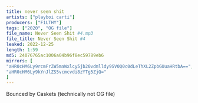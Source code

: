 ```yaml
---
title: never seen shit
artists: ["playboi carti"]
producers: ["F1LTHY"]
tags: ["2020", "OG file"]
file_name: Never Seen Shit #4.mp3
file_title: Never Seen Shit #4
leaked: 2022-12-25
length: 1:59
md5: 24076765ac1006a04b96f8ec59789eb6
mirrors: [
"aHR0cHM6Ly9rcmFrZW5maWxlcy5jb20vdmlldy9SV0Q0c0dLeThXL2ZpbGUuaHRtbA==",
"aHR0cHM6Ly9kYnJlZS5vcmcvdi8zYTg5ZjQ="
]
---
```

Bounced by Caskets (technically not OG file)
